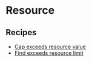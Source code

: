 # Resource

## Recipes

* [Cap exceeds resource value](/reference/recipes/kubernetes/resource/capresourcevaluetomaximum)
* [Find exceeds resource limit](/reference/recipes/kubernetes/resource/findexceedsresourcevalue)



